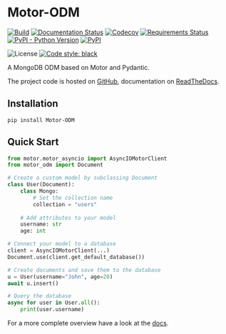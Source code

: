 # Motor-ODM
[![Build](https://github.com/Codello/Motor-ODM/workflows/Build/badge.svg)](https://github.com/Codello/Motor-ODM/actions?query=workflow%3ABuild)
[![Documentation Status](https://readthedocs.org/projects/motor-odm/badge/?version=latest)](https://motor-odm.readthedocs.io/en/latest/?badge=latest)
[![Codecov](https://img.shields.io/codecov/c/github/Codello/Motor-ODM)](https://codecov.io/gh/Codello/Motor-ODM)
[![Requirements Status](https://requires.io/github/Codello/Motor-ODM/requirements.svg?branch=master)](https://requires.io/github/Codello/Motor-ODM/requirements/?branch=master)
[![PyPI - Python Version](https://img.shields.io/pypi/pyversions/Motor-ODM)](https://pypi.org/project/Motor-ODM/)
[![PyPI](https://img.shields.io/pypi/v/Motor-ODM)](https://pypi.org/project/Motor-ODM/)

![License](https://img.shields.io/github/license/Codello/Motor-ODM)
[![Code style: black](https://img.shields.io/badge/code%20style-black-000000.svg)](https://github.com/psf/black)

A MongoDB ODM based on Motor and Pydantic.

The project code is hosted on [GitHub](https://github.com/Codello/Motor-ODM), documentation on [ReadTheDocs](https://motor-odm.readthedocs.io/).


## Installation

```shell script
pip install Motor-ODM
```

## Quick Start
```python
from motor.motor_asyncio import AsyncIOMotorClient
from motor_odm import Document

# Create a custom model by subclassing Document
class User(Document):
    class Mongo:
        # Set the collection name
        collection = "users"
    
    # Add attributes to your model
    username: str
    age: int

# Connect your model to a database
client = AsyncIOMotorClient(...)
Document.use(client.get_default_database())

# Create documents and save them to the database
u = User(username="John", age=20)
await u.insert()

# Query the database
async for user in User.all():
    print(user.username)
```

For a more complete overview have a look at the [docs](https://motor-odm.readthedocs.io/).